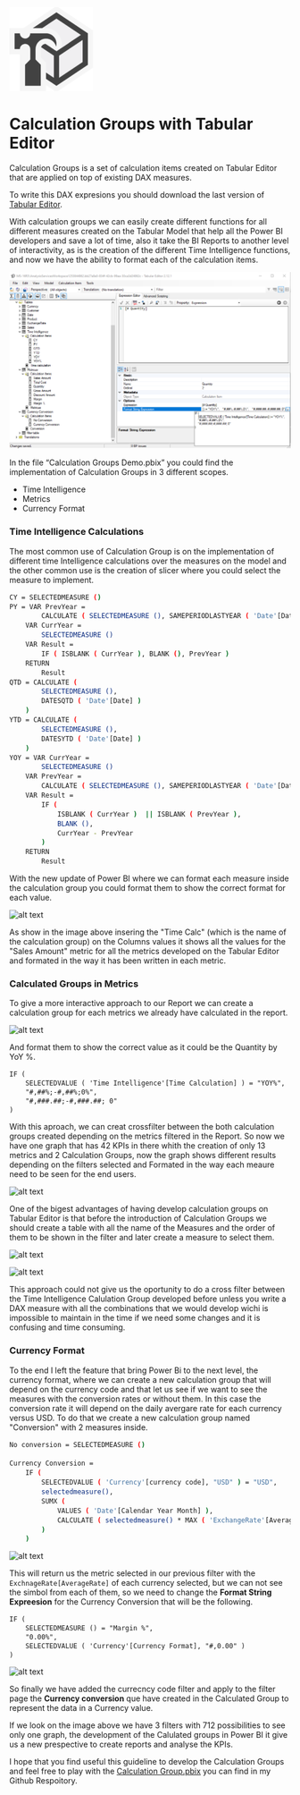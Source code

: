 [![alt text](https://github.com/Justmaister/Calculation-Groups-in-DAX/blob/master/Images/tabular_editor_icon.png)](https://www.sqlbi.com/tools/tabular-editor/)

# Calculation Groups with Tabular Editor                

Calculation Groups is a set of calculation items created on Tabular Editor that are applied on top of existing DAX measures. 

To write this DAX expresions you should download the last version of [Tabular Editor].

With calculation groups we can easily create different functions for all different measures created on the Tabular Model that help all the Power BI developers and save a lot of time, also it take the BI Reports to another level of interactivity, as is the creation of the different Time Intelligence functions, and now we have the ability to format each of the calculation items.  

![alt text](https://github.com/Justmaister/Calculation-Groups-in-DAX/blob/master/Images/Format_String.PNG)

In the file “Calculation Groups Demo.pbix” you could find the implementation of Calculation Groups in 3 different scopes. 

-	Time Intelligence
-	Metrics
-	Currency Format 

### Time Intelligence Calculations

The most common use of Calculation Group is on the implementation of different time Intelligence calculations over the measures on the model and the other common use is the creation of slicer where you could select the measure to implement. 

```sh
CY = SELECTEDMEASURE ()
PY = VAR PrevYear =
        CALCULATE ( SELECTEDMEASURE (), SAMEPERIODLASTYEAR ( 'Date'[Date] ) )
    VAR CurrYear =
        SELECTEDMEASURE ()
    VAR Result =
        IF ( ISBLANK ( CurrYear ), BLANK (), PrevYear )
    RETURN
        Result
QTD = CALCULATE (
        SELECTEDMEASURE (),
        DATESQTD ( 'Date'[Date] )
    )
YTD = CALCULATE (
        SELECTEDMEASURE (),
        DATESYTD ( 'Date'[Date] )
    )
YOY = VAR CurrYear =
        SELECTEDMEASURE ()
    VAR PrevYear =
        CALCULATE ( SELECTEDMEASURE (), SAMEPERIODLASTYEAR ( 'Date'[Date] ) )
    VAR Result =
        IF (
            ISBLANK ( CurrYear )  || ISBLANK ( PrevYear ),
            BLANK (),
            CurrYear - PrevYear
        )
    RETURN
        Result
```

With the new update of Power BI where we can format each measure inside the calculation group you could format them to show the correct format for each value.

![alt text](https://github.com/Justmaister/Calculation-Groups-with-Tabular-Editor/blob/master/Images/Time%20intelligence%20CG%202.png)

As show in the image above insering the "Time Calc" (which is the name of the calculation group) on the Columns values it shows all the values for the "Sales Amount" metric for all the metrics developed on the Tabular Editor and formated in the way it has been written in each metric. 

### Calculated Groups in Metrics 

To give a more interactive approach to our Report we can create a calculation group for each metrics we already have calculated in the report. 

![alt text](https://github.com/Justmaister/Calculation-Groups-with-Tabular-Editor/blob/master/Images/Calculated%20groups%20Metricas.png)

And format them to show the correct value as it could be the Quantity by YoY %.

```
IF (
    SELECTEDVALUE ( 'Time Intelligence'[Time Calculation] ) = "YOY%",
    "#,##%;-#,##%;0%",
    "#,###.##;-#,###.##; 0"
)
```
With this aproach, we can creat crossfilter between the both calculation groups created depending on the metrics filtered in the Report. So now we have one graph that has 42 KPIs in there whith the creation of only 13 metrics and 2 Calculation Groups, now the graph shows different results depending on the filters selected and Formated in the way each meaure need to be seen for the end users. 

![alt text](https://github.com/Justmaister/Calculation-Groups-with-Tabular-Editor/blob/master/Images/Calculated%20groups%20Grafica.png)
    
One of the bigest advantages of having develop calculation groups on Tabular Editor is that before the introduction of Calculation Groups we should create a table with all the name of the Measures and the order of them to be shown in the filter and later create a measure to select them.

![alt text](https://github.com/Justmaister/Calculation-Groups-with-Tabular-Editor/blob/master/Images/Create%20Table.png)

![alt text](https://github.com/Justmaister/Calculation-Groups-with-Tabular-Editor/blob/master/Images/Measure%20Create%20Table.png)

This approach could not give us the oportunity to do a cross filter between the Time Intelligence Calulation Group developed before unless you write a DAX measure with all the combinations that we would develop wichi is impossible to maintain in the time if we need some changes and it is confusing and time consuming. 

### Currency Format 

To the end I left the feature that bring Power Bi to the next level, the currency format, where we can create a new calculation group that will depend on the currency code and that let us see if we want to see the measures with the conversion rates or without them. In this case the conversion rate it will depend on the daily avergare rate for each currency versus USD. To do that we create a new calculation group named "Conversion" with 2 measures inside. 

```sh
No conversion = SELECTEDMEASURE ()

Currency Conversion = 
    IF (
        SELECTEDVALUE ( 'Currency'[currency code], "USD" ) = "USD",
        selectedmeasure(),
        SUMX (
            VALUES ( 'Date'[Calendar Year Month] ),
            CALCULATE ( selectedmeasure() * MAX ( 'ExchangeRate'[AverageRate] ) )
        )
    )
```

![alt text](https://github.com/Justmaister/Calculation-Groups-with-Tabular-Editor/blob/master/Images/Calculated%20groups%20Currency.png)

This will return us the metric selected in our previous filter with the `ExchnageRate[AverageRate]` of each currency selected, but we can not see the simbol from each of them, so we need to change the **Format String Expreesion** for the Currency Conversion that will be the following.  

```
IF (
    SELECTEDMEASURE () = "Margin %",
    "0.00%",
    SELECTEDVALUE ( 'Currency'[Currency Format], "#,0.00" )
)
```


![alt text](https://github.com/Justmaister/Calculation-Groups-with-Tabular-Editor/blob/master/Images/Calculated%20groups%20Grafica%20Currency%201.png)

So finally we have added the currecncy code filter and apply to the filter page the **Currency conversion** que have created in the Calculated Group to represent the data in a Currency value. 

If we look on the image above we have 3 filters with 712 possibilities to see only one graph, the development of the Calulated groups in Power BI it give us a new prespective to create reports and analyse the KPIs. 

I hope that you find useful this guideline to develop the Calculation Groups and feel free to play with the [Calculation Group.pbix] you can find in my Github Respoitory. 

[//]: # (These are reference links used in the body of this note and get stripped out when the markdown processor does its job. There is no need to format nicely because it shouldn't be seen. Thanks SO - http://stackoverflow.com/questions/4823468/store-comments-in-markdown-syntax)


[Tabular Editor]: <https://www.sqlbi.com/tools/tabular-editor/>
[Calculation Group.pbix]: <https://github.com/Justmaister/Calculation-Groups-with-Tabular-Editor>
